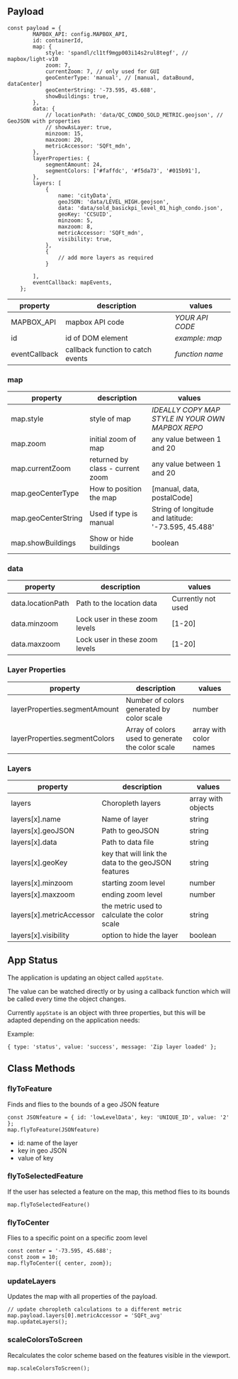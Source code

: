 ## Payload

```JS
const payload = {
        MAPBOX_API: config.MAPBOX_API,
        id: containerId,
        map: {
            style: 'spandl/cl1tf9mgp003i14s2rul8tegf', // mapbox/light-v10
            zoom: 7, 
            currentZoom: 7, // only used for GUI
            geoCenterType: 'manual', // [manual, dataBound, dataCenter]
            geoCenterString: '-73.595, 45.688',
            showBuildings: true,
        },
        data: {
            // locationPath: 'data/QC_CONDO_SOLD_METRIC.geojson', // GeoJSON with properties
            // showAsLayer: true,
            minzoom: 15,
            maxzoom: 20,
            metricAccessor: 'SQFt_mdn',
        },
        layerProperties: {
            segmentAmount: 24,
            segmentColors: ['#faffdc', '#f5da73', '#015b91'],
        },
        layers: [
            {
                name: 'cityData',
                geoJSON: 'data/LEVEL_HIGH.geojson',
                data: 'data/sold_basickpi_level_01_high_condo.json',
                geoKey: 'CCSUID',
                minzoom: 5,
                maxzoom: 8,
                metricAccessor: 'SQFt_mdn',
                visibility: true,
            },
            {
                // add more layers as required
            }

        ],
        eventCallback: mapEvents,
    };
```

|property|description|values|
|---|---|---|
| MAPBOX_API  | mapbox API code  |  *YOUR API CODE* |
| id  | id of DOM element |  *example: map* |
| eventCallback  | callback function to catch events |  *function name* |

### map
|property|description|values|
|---|---|---|
|map.style|style of map| *IDEALLY COPY MAP STYLE IN YOUR OWN MAPBOX REPO*  |
|map.zoom|initial zoom of map   | any value between 1 and 20  |
|map.currentZoom| returned by class - current zoom  | any value between 1 and 20  |
|map.geoCenterType|How to position the map|[manual, data, postalCode]|
|map.geoCenterString|Used if type is manual|String of longitude and latitude: '-73.595, 45.488'|
|map.showBuildings|Show or hide buildings|boolean|

### data
|property|description|values|
|---|---|---|
|data.locationPath|Path to the location data|Currently not used|
|data.minzoom|Lock user in these zoom levels|[1-20]|
|data.maxzoom|Lock user in these zoom levels|[1-20]|

### Layer Properties
|property|description|values|
|---|---|---|
|layerProperties.segmentAmount|Number of colors generated by color scale|number|
|layerProperties.segmentColors|Array of colors used to generate the color scale|array with color names|

### Layers
|property|description|values|
|---|---|---|
|layers|Choropleth layers|array with objects|
|layers[x].name|Name of layer|string|
|layers[x].geoJSON|Path to geoJSON|string|
|layers[x].data|Path to data file|string|
|layers[x].geoKey|key that will link the data to the geoJSON features|string|
|layers[x].minzoom|starting zoom level|number|
|layers[x].maxzoom|ending zoom level|number|
|layers[x].metricAccessor|the metric used to calculate the color scale|string|
|layers[x].visibility|option to hide the layer|boolean|

## App Status
The application is updating an object called `appState`.

The value can be watched directly or by using a callback function which will be called every time the object changes.

Currently `appState` is an object with three properties, but this will be adapted depending on the application needs:

Example:
```
{ type: 'status', value: 'success', message: 'Zip layer loaded' };
```

## Class Methods

### flyToFeature
Finds and flies to the bounds of a geo JSON feature
```JS
const JSONfeature = { id: 'lowLevelData', key: 'UNIQUE_ID', value: '2' };
map.flyToFeature(JSONfeature) 
```
* id: name of the layer
* key in geo JSON
* value of key


### flyToSelectedFeature
If the user has selected a feature on the map, this method flies to its bounds

```JS
map.flyToSelectedFeature()
```
### flyToCenter
Flies to a specific point on a specific zoom level

```JS
const center = '-73.595, 45.688';
const zoom = 10;
map.flyToCenter({ center, zoom});
```

### updateLayers
Updates the map with all properties of the payload.

```JS
// update choropleth calculations to a different metric
map.payload.layers[0].metricAccessor = 'SQFt_avg'
map.updateLayers();
```

### scaleColorsToScreen
Recalculates the color scheme based on the features visible in the viewport.

```JS
map.scaleColorsToScreen();
```